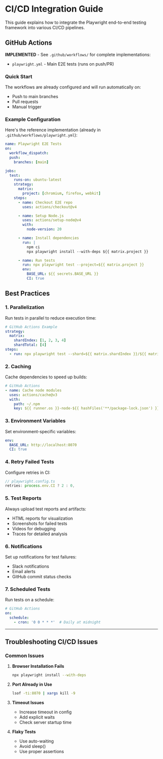 # CI/CD Integration Guide

This guide explains how to integrate the Playwright end-to-end testing framework into various CI/CD pipelines.

## GitHub Actions

**IMPLEMENTED** - See `.github/workflows/` for complete implementations:
- `playwright.yml` - Main E2E tests (runs on push/PR)

### Quick Start

The workflows are already configured and will run automatically on:
- Push to main branches
- Pull requests
- Manual trigger

### Example Configuration

Here's the reference implementation (already in `.github/workflows/playwright.yml`):

```yaml
name: Playwright E2E Tests
on:
  workflow_dispatch:
  push:
    branches: [main]

jobs:
  test:
    runs-on: ubuntu-latest
    strategy:
      matrix:
        project: [chromium, firefox, webkit]
    steps:
      - name: Checkout E2E repo
        uses: actions/checkout@v4

      - name: Setup Node.js
        uses: actions/setup-node@v4
        with:
          node-version: 20

      - name: Install dependencies
        run: |
          npm ci
          npx playwright install --with-deps ${{ matrix.project }}

      - name: Run tests
        run: npx playwright test --project=${{ matrix.project }}
        env:
          BASE_URL: ${{ secrets.BASE_URL }}
          CI: true

```

## Best Practices

### 1. **Parallelization**

Run tests in parallel to reduce execution time:

```yaml
# GitHub Actions Example
strategy:
  matrix:
    shardIndex: [1, 2, 3, 4]
    shardTotal: [4]
steps:
  - run: npx playwright test --shard=${{ matrix.shardIndex }}/${{ matrix.shardTotal }}
```

### 2. **Caching**

Cache dependencies to speed up builds:

```yaml
# GitHub Actions
- name: Cache node modules
  uses: actions/cache@v3
  with:
    path: ~/.npm
    key: ${{ runner.os }}-node-${{ hashFiles('**/package-lock.json') }}
```

### 3. **Environment Variables**

Set environment-specific variables:

```yaml
env:
  BASE_URL: http://localhost:8070
  CI: true
```

### 4. **Retry Failed Tests**

Configure retries in CI:

```typescript
// playwright.config.ts
retries: process.env.CI ? 2 : 0,
```

### 5. **Test Reports**

Always upload test reports and artifacts:
- HTML reports for visualization
- Screenshots for failed tests
- Videos for debugging
- Traces for detailed analysis

### 6. **Notifications**

Set up notifications for test failures:
- Slack notifications
- Email alerts
- GitHub commit status checks

### 7. **Scheduled Tests**

Run tests on a schedule:

```yaml
# GitHub Actions
on:
  schedule:
    - cron: '0 0 * * *'  # Daily at midnight
```
---

## Troubleshooting CI/CD Issues

### Common Issues

1. **Browser Installation Fails**
   ```bash
   npx playwright install --with-deps
   ```

2. **Port Already in Use**
   ```bash
   lsof -ti:8070 | xargs kill -9
   ```

3. **Timeout Issues**
   - Increase timeout in config
   - Add explicit waits
   - Check server startup time

4. **Flaky Tests**
   - Use auto-waiting
   - Avoid sleep()
   - Use proper assertions

